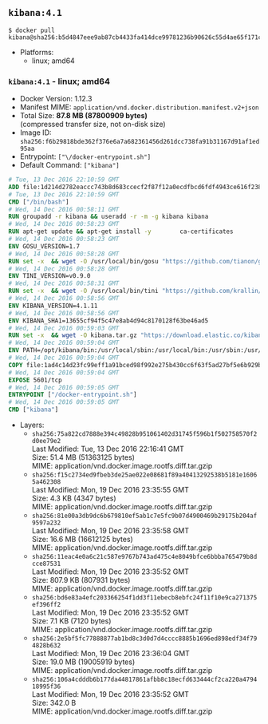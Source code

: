 ## `kibana:4.1`

```console
$ docker pull kibana@sha256:b5d4847eee9ab87cb4433fa414dce99781236b90626c55d4ae65f171cc1ed9a5
```

-	Platforms:
	-	linux; amd64

### `kibana:4.1` - linux; amd64

-	Docker Version: 1.12.3
-	Manifest MIME: `application/vnd.docker.distribution.manifest.v2+json`
-	Total Size: **87.8 MB (87800909 bytes)**  
	(compressed transfer size, not on-disk size)
-	Image ID: `sha256:f6b29818bde362f376e6a7a682361456d261dcc738fa91b31167d91af1ed95aa`
-	Entrypoint: `["\/docker-entrypoint.sh"]`
-	Default Command: `["kibana"]`

```dockerfile
# Tue, 13 Dec 2016 22:10:59 GMT
ADD file:1d214d2782eaccc743b8d683ccecf2f87f12a0ecdfbcd6fdf4943ce616f23870 in / 
# Tue, 13 Dec 2016 22:10:59 GMT
CMD ["/bin/bash"]
# Wed, 14 Dec 2016 00:58:11 GMT
RUN groupadd -r kibana && useradd -r -m -g kibana kibana
# Wed, 14 Dec 2016 00:58:23 GMT
RUN apt-get update && apt-get install -y 		ca-certificates 		wget 	--no-install-recommends && rm -rf /var/lib/apt/lists/*
# Wed, 14 Dec 2016 00:58:23 GMT
ENV GOSU_VERSION=1.7
# Wed, 14 Dec 2016 00:58:28 GMT
RUN set -x 	&& wget -O /usr/local/bin/gosu "https://github.com/tianon/gosu/releases/download/$GOSU_VERSION/gosu-$(dpkg --print-architecture)" 	&& wget -O /usr/local/bin/gosu.asc "https://github.com/tianon/gosu/releases/download/$GOSU_VERSION/gosu-$(dpkg --print-architecture).asc" 	&& export GNUPGHOME="$(mktemp -d)" 	&& gpg --keyserver ha.pool.sks-keyservers.net --recv-keys B42F6819007F00F88E364FD4036A9C25BF357DD4 	&& gpg --batch --verify /usr/local/bin/gosu.asc /usr/local/bin/gosu 	&& rm -r "$GNUPGHOME" /usr/local/bin/gosu.asc 	&& chmod +x /usr/local/bin/gosu 	&& gosu nobody true
# Wed, 14 Dec 2016 00:58:28 GMT
ENV TINI_VERSION=v0.9.0
# Wed, 14 Dec 2016 00:58:31 GMT
RUN set -x 	&& wget -O /usr/local/bin/tini "https://github.com/krallin/tini/releases/download/$TINI_VERSION/tini" 	&& wget -O /usr/local/bin/tini.asc "https://github.com/krallin/tini/releases/download/$TINI_VERSION/tini.asc" 	&& export GNUPGHOME="$(mktemp -d)" 	&& gpg --keyserver ha.pool.sks-keyservers.net --recv-keys 6380DC428747F6C393FEACA59A84159D7001A4E5 	&& gpg --batch --verify /usr/local/bin/tini.asc /usr/local/bin/tini 	&& rm -r "$GNUPGHOME" /usr/local/bin/tini.asc 	&& chmod +x /usr/local/bin/tini 	&& tini -h
# Wed, 14 Dec 2016 00:58:56 GMT
ENV KIBANA_VERSION=4.1.11
# Wed, 14 Dec 2016 00:58:56 GMT
ENV KIBANA_SHA1=13655cf94f5c47e8ab4d94c8170128f63be46ad5
# Wed, 14 Dec 2016 00:59:03 GMT
RUN set -x 	&& wget -O kibana.tar.gz "https://download.elastic.co/kibana/kibana/kibana-${KIBANA_VERSION}-linux-x64.tar.gz" 	&& echo "${KIBANA_SHA1} *kibana.tar.gz" | sha1sum -c - 	&& mkdir -p /opt/kibana 	&& tar -xz --strip-components=1 -C /opt/kibana -f kibana.tar.gz 	&& chown -R kibana:kibana /opt/kibana 	&& rm kibana.tar.gz 		&& sed -ri "s!^(\#\s*)?(elasticsearch_url:).*!\2 'http://elasticsearch:9200'!" /opt/kibana/config/kibana.yml 	&& grep -q 'elasticsearch:9200' /opt/kibana/config/kibana.yml
# Wed, 14 Dec 2016 00:59:04 GMT
ENV PATH=/opt/kibana/bin:/usr/local/sbin:/usr/local/bin:/usr/sbin:/usr/bin:/sbin:/bin
# Wed, 14 Dec 2016 00:59:04 GMT
COPY file:1ad4c14d23fc99eff1a91bced98f992e275b430cc6f63f5ad27bf5e6b929be00 in / 
# Wed, 14 Dec 2016 00:59:04 GMT
EXPOSE 5601/tcp
# Wed, 14 Dec 2016 00:59:05 GMT
ENTRYPOINT ["/docker-entrypoint.sh"]
# Wed, 14 Dec 2016 00:59:05 GMT
CMD ["kibana"]
```

-	Layers:
	-	`sha256:75a822cd7888e394c49828b951061402d31745f596b1f502758570f2d0ee79e2`  
		Last Modified: Tue, 13 Dec 2016 22:16:41 GMT  
		Size: 51.4 MB (51363125 bytes)  
		MIME: application/vnd.docker.image.rootfs.diff.tar.gzip
	-	`sha256:f15c2734ed9fbeb3de25ae022e08681f89a40413292538b5181e16065a462308`  
		Last Modified: Mon, 19 Dec 2016 23:35:55 GMT  
		Size: 4.3 KB (4347 bytes)  
		MIME: application/vnd.docker.image.rootfs.diff.tar.gzip
	-	`sha256:81e00a3db9dc6b679810ef5ab1c7e5fc9b07d4900469b29175b204af9597a232`  
		Last Modified: Mon, 19 Dec 2016 23:35:58 GMT  
		Size: 16.6 MB (16612125 bytes)  
		MIME: application/vnd.docker.image.rootfs.diff.tar.gzip
	-	`sha256:11eac4e0a6c21c587e9767b743ad475c4e8049bfce6bbba765479b8dcce87531`  
		Last Modified: Mon, 19 Dec 2016 23:35:52 GMT  
		Size: 807.9 KB (807931 bytes)  
		MIME: application/vnd.docker.image.rootfs.diff.tar.gzip
	-	`sha256:bd6e83a4efc203366254f1dd3f11ebecb8ebfc24f11f10e9ca271375ef396ff2`  
		Last Modified: Mon, 19 Dec 2016 23:35:52 GMT  
		Size: 7.1 KB (7120 bytes)  
		MIME: application/vnd.docker.image.rootfs.diff.tar.gzip
	-	`sha256:2e5bf5fc77888877ab1bd8c3d0d7d4cccc8885b1696ed898edf34f794828b632`  
		Last Modified: Mon, 19 Dec 2016 23:36:04 GMT  
		Size: 19.0 MB (19005919 bytes)  
		MIME: application/vnd.docker.image.rootfs.diff.tar.gzip
	-	`sha256:106a4cdddb6b177da44817861afbb8c18ecfd633444cf2ca220a479418995f36`  
		Last Modified: Mon, 19 Dec 2016 23:35:52 GMT  
		Size: 342.0 B  
		MIME: application/vnd.docker.image.rootfs.diff.tar.gzip
